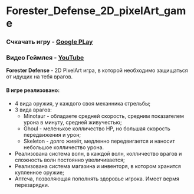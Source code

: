 # Forester_Defense_2D_pixelArt_game

### Счкачать игру - [Google PLay](https://play.google.com/store/apps/details?id=com.Plasty_Game3s.ForesterDefence)
### Видео Геймлея - [YouTube](https://www.youtube.com/watch?v=U2ozqE3oVMU)

**Forester Defense** - 2D PixelArt игра, в которой необходимо защищаться от идущих на тебя врагов.

#### В игре реализовано:
- 4 вида оружия, у каждого своя механника стрельбы;
- 3 вида врагов:
  - Minotaur - обладаете средней скорость, средним показателем урона в минуту, средней живучестью;
  - Ghoul - меленькое колличество HP, но большая скорость передвижения и урон;
  - Skeleton - долго живёт, медленно передвигается и наносит небольшое колличество урона.
- Реализована система волн, в каждой волн, колличество врагов и сложность волн постоянно увеличивается;
- Реализована система магазина и инвенторя, в котором хранится купленное оружие;
- Аптеча, позволяющая пополнять здоровье игрока. Имеет вермя перезарядки.
